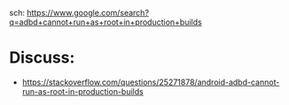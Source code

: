sch: https://www.google.com/search?q=adbd+cannot+run+as+root+in+production+builds

# Discuss:
- https://stackoverflow.com/questions/25271878/android-adbd-cannot-run-as-root-in-production-builds
